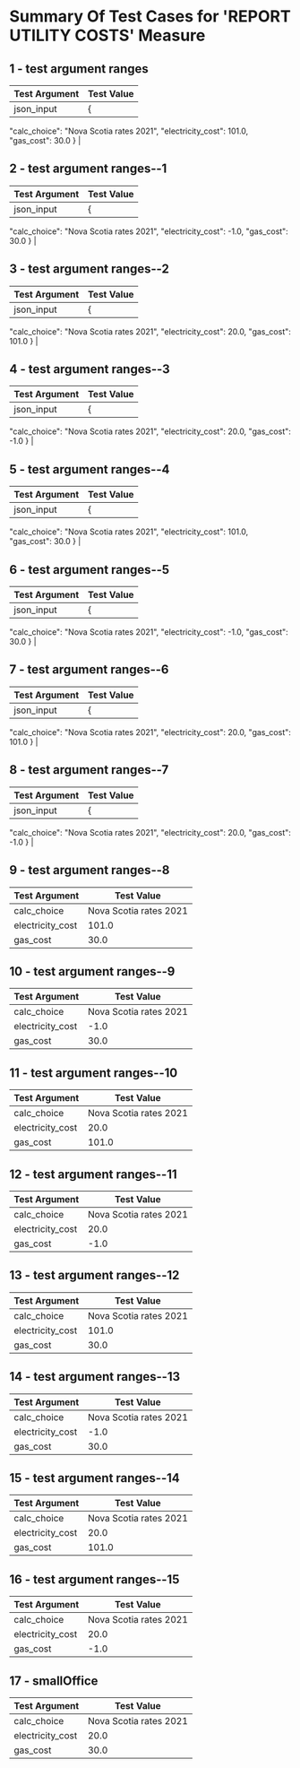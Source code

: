 # Summary Of Test Cases for 'REPORT UTILITY COSTS' Measure
 
## 1 - test argument ranges
| Test Argument | Test Value |
| ------------- | ---------- |
| json_input |{
  "calc_choice": "Nova Scotia rates 2021",
  "electricity_cost": 101.0,
  "gas_cost": 30.0
} |
 
## 2 - test argument ranges--1
| Test Argument | Test Value |
| ------------- | ---------- |
| json_input |{
  "calc_choice": "Nova Scotia rates 2021",
  "electricity_cost": -1.0,
  "gas_cost": 30.0
} |
 
## 3 - test argument ranges--2
| Test Argument | Test Value |
| ------------- | ---------- |
| json_input |{
  "calc_choice": "Nova Scotia rates 2021",
  "electricity_cost": 20.0,
  "gas_cost": 101.0
} |
 
## 4 - test argument ranges--3
| Test Argument | Test Value |
| ------------- | ---------- |
| json_input |{
  "calc_choice": "Nova Scotia rates 2021",
  "electricity_cost": 20.0,
  "gas_cost": -1.0
} |
 
## 5 - test argument ranges--4
| Test Argument | Test Value |
| ------------- | ---------- |
| json_input |{
  "calc_choice": "Nova Scotia rates 2021",
  "electricity_cost": 101.0,
  "gas_cost": 30.0
} |
 
## 6 - test argument ranges--5
| Test Argument | Test Value |
| ------------- | ---------- |
| json_input |{
  "calc_choice": "Nova Scotia rates 2021",
  "electricity_cost": -1.0,
  "gas_cost": 30.0
} |
 
## 7 - test argument ranges--6
| Test Argument | Test Value |
| ------------- | ---------- |
| json_input |{
  "calc_choice": "Nova Scotia rates 2021",
  "electricity_cost": 20.0,
  "gas_cost": 101.0
} |
 
## 8 - test argument ranges--7
| Test Argument | Test Value |
| ------------- | ---------- |
| json_input |{
  "calc_choice": "Nova Scotia rates 2021",
  "electricity_cost": 20.0,
  "gas_cost": -1.0
} |
 
## 9 - test argument ranges--8
| Test Argument | Test Value |
| ------------- | ---------- |
| calc_choice |Nova Scotia rates 2021 |
| electricity_cost |101.0 |
| gas_cost |30.0 |
 
## 10 - test argument ranges--9
| Test Argument | Test Value |
| ------------- | ---------- |
| calc_choice |Nova Scotia rates 2021 |
| electricity_cost |-1.0 |
| gas_cost |30.0 |
 
## 11 - test argument ranges--10
| Test Argument | Test Value |
| ------------- | ---------- |
| calc_choice |Nova Scotia rates 2021 |
| electricity_cost |20.0 |
| gas_cost |101.0 |
 
## 12 - test argument ranges--11
| Test Argument | Test Value |
| ------------- | ---------- |
| calc_choice |Nova Scotia rates 2021 |
| electricity_cost |20.0 |
| gas_cost |-1.0 |
 
## 13 - test argument ranges--12
| Test Argument | Test Value |
| ------------- | ---------- |
| calc_choice |Nova Scotia rates 2021 |
| electricity_cost |101.0 |
| gas_cost |30.0 |
 
## 14 - test argument ranges--13
| Test Argument | Test Value |
| ------------- | ---------- |
| calc_choice |Nova Scotia rates 2021 |
| electricity_cost |-1.0 |
| gas_cost |30.0 |
 
## 15 - test argument ranges--14
| Test Argument | Test Value |
| ------------- | ---------- |
| calc_choice |Nova Scotia rates 2021 |
| electricity_cost |20.0 |
| gas_cost |101.0 |
 
## 16 - test argument ranges--15
| Test Argument | Test Value |
| ------------- | ---------- |
| calc_choice |Nova Scotia rates 2021 |
| electricity_cost |20.0 |
| gas_cost |-1.0 |
 
## 17 - smallOffice
| Test Argument | Test Value |
| ------------- | ---------- |
| calc_choice |Nova Scotia rates 2021 |
| electricity_cost |20.0 |
| gas_cost |30.0 |
 
